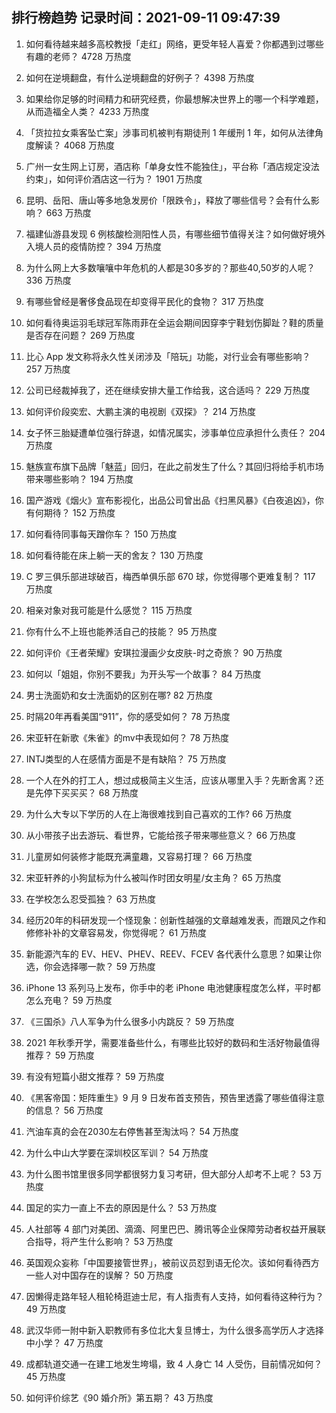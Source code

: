 
## 排行榜趋势 记录时间：2021-09-11 09:47:39
  
  1. 如何看待越来越多高校教授「走红」网络，更受年轻人喜爱？你都遇到过哪些有趣的老师？ 4728 万热度
    
  2. 如何在逆境翻盘，有什么逆境翻盘的好例子？ 4398 万热度
    
  3. 如果给你足够的时间精力和研究经费，你最想解决世界上的哪一个科学难题，从而造福全人类？ 4233 万热度
    
  4. 「货拉拉女乘客坠亡案」涉事司机被判有期徒刑 1 年缓刑 1 年，如何从法律角度解读？ 4068 万热度
    
  5. 广州一女生网上订房，酒店称「单身女性不能独住」，平台称「酒店规定没法约束」，如何评价酒店这一行为？ 1901 万热度
    
  6. 昆明、岳阳、唐山等多地急发房价「限跌令」，释放了哪些信号？会有什么影响？ 663 万热度
    
  7. 福建仙游县发现 6 例核酸检测阳性人员，有哪些细节值得关注？如何做好境外入境人员的疫情防控？ 394 万热度
    
  8. 为什么网上大多数嚷嚷中年危机的人都是30多岁的？那些40,50岁的人呢？ 336 万热度
    
  9. 有哪些曾经是奢侈食品现在却变得平民化的食物？ 317 万热度
    
  10. 如何看待奥运羽毛球冠军陈雨菲在全运会期间因穿李宁鞋划伤脚趾？鞋的质量是否存在问题？ 269 万热度
    
  11. 比心 App 发文称将永久性关闭涉及「陪玩」功能，对行业会有哪些影响？ 257 万热度
    
  12. 公司已经裁掉我了，还在继续安排大量工作给我，这合适吗？ 229 万热度
    
  13. 如何评价段奕宏、大鹏主演的电视剧《双探》？ 214 万热度
    
  14. 女子怀三胎疑遭单位强行辞退，如情况属实，涉事单位应承担什么责任？ 204 万热度
    
  15. 魅族宣布旗下品牌「魅蓝」回归，在此之前发生了什么？其回归将给手机市场带来哪些影响？ 194 万热度
    
  16. 国产游戏《烟火》宣布影视化，出品公司曾出品《扫黑风暴》《白夜追凶》，你有何期待？ 152 万热度
    
  17. 如何看待同事每天蹭你车？ 150 万热度
    
  18. 如何看待能在床上躺一天的舍友？ 130 万热度
    
  19. C 罗三俱乐部进球破百，梅西单俱乐部 670 球，你觉得哪个更难复制？ 117 万热度
    
  20. 相亲对象对我可能是什么感觉？ 115 万热度
    
  21. 你有什么不上班也能养活自己的技能？ 95 万热度
    
  22. 如何评价《王者荣耀》安琪拉漫画少女皮肤-时之奇旅？ 90 万热度
    
  23. 如何以「姐姐，你别不要我」为开头写一个故事？ 84 万热度
    
  24. 男士洗面奶和女士洗面奶的区别在哪? 82 万热度
    
  25. 时隔20年再看美国“911”，你的感受如何？ 78 万热度
    
  26. 宋亚轩在新歌《朱雀》的mv中表现如何？ 78 万热度
    
  27. INTJ类型的人在感情方面是不是有缺陷？ 75 万热度
    
  28. 一个人在外的打工人，想过成极简主义生活，应该从哪里入手？先断舍离？还是先停下买买买？ 68 万热度
    
  29. 为什么大专以下学历的人在上海很难找到自己喜欢的工作? 66 万热度
    
  30. 从小带孩子出去游玩、看世界，它能给孩子带来哪些意义？ 66 万热度
    
  31. 儿童房如何装修才能既充满童趣，又容易打理？ 66 万热度
    
  32. 宋亚轩养的小狗鼠标为什么被叫作时团女明星/女主角？ 65 万热度
    
  33. 在学校怎么忍受孤独？ 63 万热度
    
  34. 经历20年的科研发现一个怪现象：创新性越强的文章越难发表，而跟风之作和修修补补的文章容易发，你觉得呢？ 61 万热度
    
  35. 新能源汽车的 EV、HEV、PHEV、REEV、FCEV 各代表什么意思？如果让你选，你会选择哪一款？ 59 万热度
    
  36. iPhone 13 系列马上发布，你手中的老 iPhone 电池健康程度怎么样，平时都怎么充电？ 59 万热度
    
  37. 《三国杀》八人军争为什么很多小内跳反？ 59 万热度
    
  38. 2021 年秋季开学，需要准备些什么，有哪些比较好的数码和生活好物最值得推荐？ 59 万热度
    
  39. 有没有短篇小甜文推荐？ 59 万热度
    
  40. 《黑客帝国：矩阵重生》9 月 9 日发布首支预告，预告里透露了哪些值得注意的信息？ 56 万热度
    
  41. 汽油车真的会在2030左右停售甚至淘汰吗？ 54 万热度
    
  42. 为什么中山大学要在深圳校区军训？ 54 万热度
    
  43. 为什么图书馆里很多同学都很努力复习考研，但大部分人却考不上呢？ 53 万热度
    
  44. 国足的实力一直上不去的原因是什么？ 53 万热度
    
  45. 人社部等 4 部门对美团、滴滴、阿里巴巴、腾讯等企业保障劳动者权益开展联合指导，将产生什么影响？ 53 万热度
    
  46. 英国观众妄称「中国要接管世界」，被前议员怼到语无伦次。该如何看待西方一些人对中国存在的误解？ 50 万热度
    
  47. 因懒得走路年轻人租轮椅逛迪士尼，有人指责有人支持，如何看待这种行为？ 49 万热度
    
  48. 武汉华师一附中新入职教师有多位北大复旦博士，为什么很多高学历人才选择中小学？ 47 万热度
    
  49. 成都轨道交通一在建工地发生垮塌，致 4 人身亡 14 人受伤，目前情况如何？ 45 万热度
    
  50. 如何评价综艺《90 婚介所》第五期？ 43 万热度
    